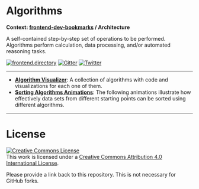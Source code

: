 # Algorithms

**Context: [frontend-dev-bookmarks](../README.md) / Architecture**

A self-contained step-by-step set of operations to be performed. Algorithms perform calculation, data processing, and&#x2F;or automated reasoning tasks.

[![frontend.directory](https://img.shields.io/badge/frontend-directory-blue.svg?style=flat-square)](http://frontend.directory/)
[![Gitter](https://img.shields.io/gitter/room/dypsilon/frontend-dev-bookmarks.svg?style=flat-square&maxAge=2592000)](https://gitter.im/dypsilon/frontend-dev-bookmarks)
[![Twitter](https://img.shields.io/badge/follow-twitter-55acee.svg?style=flat-square)](https://twitter.com/FrontendDir)

-----------------------------------------
+ **[Algorithm Visualizer](https://github.com/algorithm-visualizer/algorithm-visualizer)**: A collection of algorithms with code and visualizations for each one of them.
+ **[Sorting Algorithms Animations](https://www.toptal.com/developers/sorting-algorithms/)**: The following animations illustrate how effectively data sets from different starting points can be sorted using different algorithms.


------------------

# License

<a rel="license" href="http://creativecommons.org/licenses/by/4.0/"><img alt="Creative Commons License" style="border-width:0" src="https://i.creativecommons.org/l/by/4.0/88x31.png" /></a><br />This work is licensed under a <a rel="license" href="http://creativecommons.org/licenses/by/4.0/">Creative Commons Attribution 4.0 International License</a>.

Please provide a link back to this repository. This is not necessary for GitHub forks.
